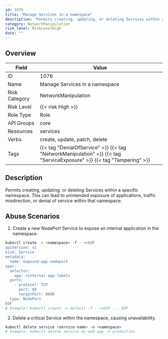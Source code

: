 ```yaml
---
id: 1076
title: "Manage Services in a namespace"
description: "Permits creating, updating, or deleting Services within a specific namespace. This can lead to unintended exposure of applications, traffic misdirection, or denial of service within that namespace."
category: NetworkManipulation
risk_level: RiskLevelHigh
date: ""
---
```


## Overview

| Field         | Value                                                                                                                 |
| ------------- | --------------------------------------------------------------------------------------------------------------------- |
| ID            | 1076                                                                                                                  |
| Name          | Manage Services in a namespace                                                                                        |
| Risk Category | NetworkManipulation                                                                                                   |
| Risk Level    | {{< risk High >}}                                                                                                     |
| Role Type     | Role                                                                                                                  |
| API Groups    | core                                                                                                                  |
| Resources     | services                                                                                                              |
| Verbs         | create, update, patch, delete                                                                                         |
| Tags          | {{< tag "DenialOfService" >}} {{< tag "NetworkManipulation" >}} {{< tag "ServiceExposure" >}} {{< tag "Tampering" >}} |

## Description

Permits creating, updating, or deleting Services within a specific namespace. This can lead to unintended exposure of applications, traffic misdirection, or denial of service within that namespace.

## Abuse Scenarios

1. Create a new NodePort Service to expose an internal application in the namespace.

```bash {copy=true}
kubectl create -n <namespace> -f - <<EOF
apiVersion: v1
kind: Service
metadata:
  name: exposed-app-nodeport
spec:
  selector:
    app: <internal-app-label>
  ports:
    - protocol: TCP
      port: 80
      targetPort: 8080
  type: NodePort
EOF
# Example: kubectl create -n default -f - <<EOF ... EOF

```

2. Delete a critical Service within the namespace, causing unavailability.

```bash {copy=true}
kubectl delete service <service-name> -n <namespace>
# Example: kubectl delete service my-web-app -n production

```
